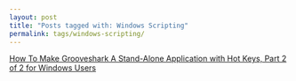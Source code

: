 ```yaml
---
layout: post
title: "Posts tagged with: Windows Scripting"
permalink: tags/windows-scripting/
---
```

[How To Make Grooveshark A Stand-Alone Application with Hot Keys, Part 2 of 2 for Windows Users](/2011/08/how-to-make-grooveshark-stand-alone_7630)
